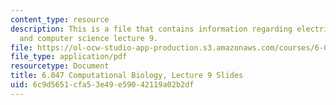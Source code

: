 ```yaml
---
content_type: resource
description: This is a file that contains information regarding electrical engineering
  and computer science lecture 9.
file: https://ol-ocw-studio-app-production.s3.amazonaws.com/courses/6-047-computational-biology-fall-2015/6c9d5651cfa53e49e59042119a02b2df_MIT6_047F15_Lecture09.pdf
file_type: application/pdf
resourcetype: Document
title: 6.047 Computational Biology, Lecture 9 Slides
uid: 6c9d5651-cfa5-3e49-e590-42119a02b2df
---
```

